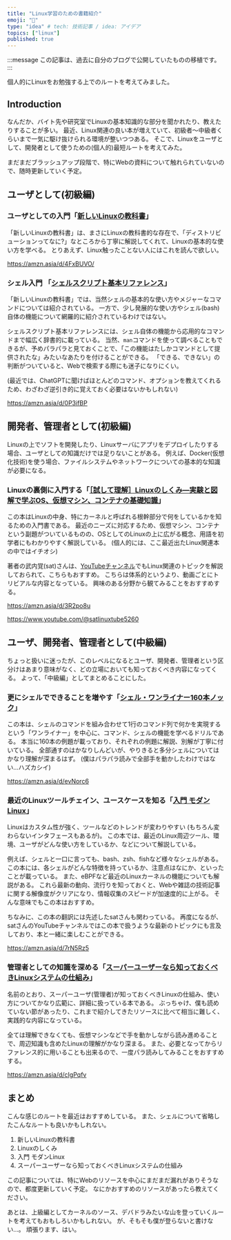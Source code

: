 ```yaml
---
title: "Linux学習のための書籍紹介"
emoji: "🐧"
type: "idea" # tech: 技術記事 / idea: アイデア
topics: ["linux"]
published: true
---
```


:::message
この記事は、過去に自分のブログで公開していたものの移植です。
:::

個人的にLinuxをお勉強する上でのルートを考えてみました。

## Introduction

なんだか、バイト先や研究室でLinuxの基本知識的な部分を聞かれたり、教えたりすることが多い。
最近、Linux関連の良い本が増えていて、初級者～中級者くらいまで一気に駆け抜けられる環境が整いつつある。
そこで、Linuxをユーザとして、開発者として使うための(個人的)最短ルートを考えてみた。

まだまだブラッシュアップ段階で、特にWebの資料について触れられていないので、随時更新していく予定。

## ユーザとして(初級編)

### ユーザとしての入門「[新しいLinuxの教科書](https://amzn.asia/d/4FxBUVO)」

「新しいLinuxの教科書」は、まさにLinuxの教科書的な存在で、「ディストリビューションってなに?」なところから丁寧に解説してくれて、Linuxの基本的な使い方を学べる。
とりあえず、Linux触ったことない人にはこれを読んで欲しい。

https://amzn.asia/d/4FxBUVO/

### シェル入門 「[シェルスクリプト基本リファレンス](https://amzn.asia/d/060HF8n)」

「新しいLinuxの教科書」では、当然シェルの基本的な使い方やメジャーなコマンドについては紹介されている。
一方で、少し発展的な使い方やシェル(bash)自体の機能について網羅的に紹介されているわけではない。

シェルスクリプト基本リファレンスには、シェル自体の機能から応用的なコマンドまで幅広く辞書的に載っている。
当然、`man`コマンドを使って調べることもできるが、予めパラパラと見ておくことで、「この機能はたしかコマンドとして提供されたな」みたいなあたりを付けることができる。
「できる、できない」の判断がついていると、Webで検索する際にも迷子になりにくい。

(最近では、ChatGPTに聞けばほとんどのコマンド、オプションを教えてくれるため、わざわざ逆引き的に覚えておく必要はないかもしれない)

https://amzn.asia/d/0P3ifBP

## 開発者、管理者として(初級編)

Linuxの上でソフトを開発したり、Linuxサーバにアプリをデプロイしたりする場合、ユーザとしての知識だけでは足りないことがある。
例えば、Docker(仮想化技術)を使う場合、ファイルシステムやネットワークについての基本的な知識が必要になる。

### Linuxの裏側に入門する「[［試して理解］Linuxのしくみ―実験と図解で学ぶOS、仮想マシン、コンテナの基礎知識](https://amzn.asia/d/hmdQjFi)」

この本はLinuxの中身、特にカーネルと呼ばれる根幹部分で何をしているかを知るための入門書である。
最近のニーズに対応するため、仮想マシン、コンテナという副題がついているものの、OSとしてのLinuxの上に広がる概念、用語を初学者にもわかりやすく解説している。
(個人的には、ここ最近出たLinux関連本の中ではイチオシ)

著者の武内覚(sat)さんは、[YouTubeチャンネル](https://www.youtube.com/@satlinuxtube5260)でもLinux関連のトピックを解説しておられて、こちらもおすすめ。
こちらは体系的というより、動画ごとにトリビアルな内容となっている。
興味のある分野から観てみることをおすすめする。

https://amzn.asia/d/3R2po8u

https://www.youtube.com/@satlinuxtube5260

## ユーザ、開発者、管理者として(中級編)

ちょっと扱いに迷ったが、このレベルになるとユーザ、開発者、管理者という区分けはあまり意味がなく、どの立場においても知っておくべき内容になってくる。
よって、「中級編」としてまとめることにした。

### 更にシェルでできることを増やす「[シェル・ワンライナー160本ノック](https://amzn.asia/d/gROIdws)」

この本は、シェルのコマンドを組み合わせて1行のコマンド列で何かを実現するという「ワンライナー」を中心に、コマンド、シェルの機能を学べるドリルである。
本当に160本の例題が載っており、それぞれの例題に解説、別解が丁寧に付いている。
全部通すのはかなりしんどいが、やりきると多分シェルについてはかなり理解が深まるはず。
(僕はパラパラ読みで全部手を動かしたわけではない…ハズカシイ)

https://amzn.asia/d/evNorc6

### 最近のLinuxツールチェイン、ユースケースを知る「[入門 モダンLinux](https://amzn.asia/d/7rN5Rz5)」

Linuxはカスタム性が強く、ツールなどのトレンドが変わりやすい
(もちろん変わらないインタフェースもあるが)。
この本では、最近のLinux周辺ツール、環境、ユーザがどんな使い方をしているか、などについて解説している。

例えば、シェルと一口に言っても、bash、zsh、fishなど様々なシェルがある。
この本には、各シェルがどんな特徴を持っているか、注意点はなにか、といったことが載っている。
また、eBPFなど最近のLinuxカーネルの機能についても解説がある。
これら最新の動向、流行りを知っておくと、Webや雑誌の技術記事に関する解像度がクリアになり、情報収集のスピードが加速度的に上がる。
そんな意味でもこの本はおすすめ。

ちなみに、この本の翻訳には先述したsatさんも関わっている。
再度になるが、satさんのYouTubeチャンネルではこの本で扱うような最新のトピックにも言及しており、本と一緒に楽しむことができる。

https://amzn.asia/d/7rN5Rz5

### 管理者としての知識を深める「[スーパーユーザーなら知っておくべきLinuxシステムの仕組み](https://amzn.asia/d/2lXYISN)」

名前のとおり、スーパーユーザ(管理者)が知っておくべきLinuxの仕組み、使い方についてかなり広範に、詳細に扱っている本である。
ぶっちゃけ、僕も読めていない節があったり、これまで紹介してきたリソースに比べて相当に難しく、実践的な内容になっている。

全ては理解できなくても、仮想マシンなどで手を動かしながら読み進めることで、周辺知識も含めたLinuxの理解がかなり深まる。
また、必要となってからリファレンス的に用いることも出来るので、一度パラ読みしてみることをおすすめする。

https://amzn.asia/d/cIgPqfv

## まとめ

こんな感じのルートを最近はおすすめしている。
また、シェルについて省略したこんなルートも良いかもしれない。

1. 新しいLinuxの教科書
2. Linuxのしくみ
3. 入門 モダンLinux
4. スーパーユーザーなら知っておくべきLinuxシステムの仕組み

この記事については、特にWebのリソースを中心にまだまだ漏れがありそうなので、都度更新していく予定。
なにかおすすめのリソースがあったら教えてください。

あとは、上級編としてカーネルのソース、デバドラみたいな山を登っていくルートを考えてもおもしろいかもしれない。
が、そもそも僕が登らないと書けない…。
頑張ります、はい。
